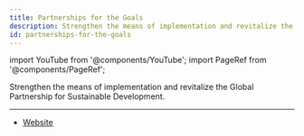 ```yaml
---
title: Partnerships for the Goals
description: Strengthen the means of implementation and revitalize the Global Partnership for Sustainable Development.
id: partnerships-for-the-goals
---
```


import YouTube from '@components/YouTube';
import PageRef from '@components/PageRef';

Strengthen the means of implementation and revitalize the Global Partnership for Sustainable Development.

---

- [Website](https://sdgs.un.org/goals/goal17)
